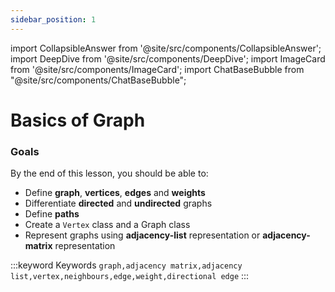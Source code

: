 ```yaml
---
sidebar_position: 1
---
```


import CollapsibleAnswer from '@site/src/components/CollapsibleAnswer';
import DeepDive from '@site/src/components/DeepDive';
import ImageCard from '@site/src/components/ImageCard';
import ChatBaseBubble from "@site/src/components/ChatBaseBubble";

# Basics of Graph

<ChatBaseBubble/>

### Goals

By the end of this lesson, you should be able to:

- Define **graph**, **vertices**, **edges** and **weights**
- Differentiate **directed** and **undirected** graphs
- Define **paths**
- Create a `Vertex` class and a Graph class
- Represent graphs using **adjacency-list** representation or **adjacency-matrix** representation

:::keyword Keywords
`graph,adjacency matrix,adjacency list,vertex,neighbours,edge,weight,directional edge`
:::
